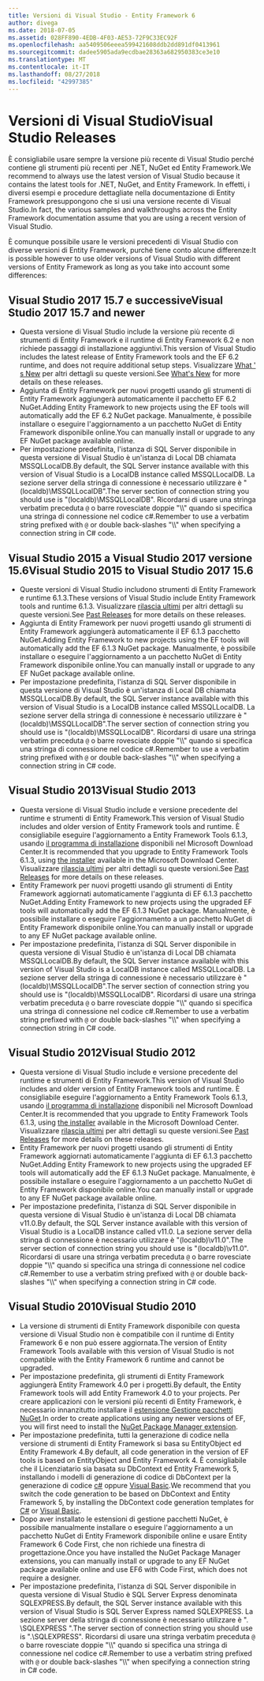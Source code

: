 ```yaml
---
title: Versioni di Visual Studio - Entity Framework 6
author: divega
ms.date: 2018-07-05
ms.assetid: 028FF890-4EDB-4F03-AE53-72F9C33EC92F
ms.openlocfilehash: aa5409506eeea599421608ddb2dd891df0413961
ms.sourcegitcommit: dadee5905ada9ecdbae28363a682950383ce3e10
ms.translationtype: MT
ms.contentlocale: it-IT
ms.lasthandoff: 08/27/2018
ms.locfileid: "42997385"
---
```

# <a name="visual-studio-releases"></a><span data-ttu-id="9d865-102">Versioni di Visual Studio</span><span class="sxs-lookup"><span data-stu-id="9d865-102">Visual Studio Releases</span></span>

<span data-ttu-id="9d865-103">È consigliabile usare sempre la versione più recente di Visual Studio perché contiene gli strumenti più recenti per .NET, NuGet ed Entity Framework.</span><span class="sxs-lookup"><span data-stu-id="9d865-103">We recommend to always use the latest version of Visual Studio because it contains the latest tools for .NET, NuGet, and Entity Framework.</span></span>
<span data-ttu-id="9d865-104">In effetti, i diversi esempi e procedure dettagliate nella documentazione di Entity Framework presuppongono che si usi una versione recente di Visual Studio.</span><span class="sxs-lookup"><span data-stu-id="9d865-104">In fact, the various samples and walkthroughs across the Entity Framework documentation assume that you are using a recent version of Visual Studio.</span></span>

<span data-ttu-id="9d865-105">È comunque possibile usare le versioni precedenti di Visual Studio con diverse versioni di Entity Framework, purché tiene conto alcune differenze:</span><span class="sxs-lookup"><span data-stu-id="9d865-105">It is possible however to use older versions of Visual Studio with different versions of Entity Framework as long as you take into account some differences:</span></span>

## <a name="visual-studio-2017-157-and-newer"></a><span data-ttu-id="9d865-106">Visual Studio 2017 15.7 e successive</span><span class="sxs-lookup"><span data-stu-id="9d865-106">Visual Studio 2017 15.7 and newer</span></span>

- <span data-ttu-id="9d865-107">Questa versione di Visual Studio include la versione più recente di strumenti di Entity Framework e il runtime di Entity Framework 6.2 e non richiede passaggi di installazione aggiuntivi.</span><span class="sxs-lookup"><span data-stu-id="9d865-107">This version of Visual Studio includes the latest release of Entity Framework tools and the EF 6.2 runtime, and does not require additional setup steps.</span></span>
<span data-ttu-id="9d865-108">Visualizzare [What ' s New](~/ef6/what-is-new/index.md) per altri dettagli su queste versioni.</span><span class="sxs-lookup"><span data-stu-id="9d865-108">See [What's New](~/ef6/what-is-new/index.md) for more details on these releases.</span></span>
- <span data-ttu-id="9d865-109">Aggiunta di Entity Framework per nuovi progetti usando gli strumenti di Entity Framework aggiungerà automaticamente il pacchetto EF 6.2 NuGet.</span><span class="sxs-lookup"><span data-stu-id="9d865-109">Adding Entity Framework to new projects using the EF tools will automatically add the EF 6.2 NuGet package.</span></span>
<span data-ttu-id="9d865-110">Manualmente, è possibile installare o eseguire l'aggiornamento a un pacchetto NuGet di Entity Framework disponibile online.</span><span class="sxs-lookup"><span data-stu-id="9d865-110">You can manually install or upgrade to any EF NuGet package available online.</span></span>
- <span data-ttu-id="9d865-111">Per impostazione predefinita, l'istanza di SQL Server disponibile in questa versione di Visual Studio è un'istanza di Local DB chiamata MSSQLLocalDB.</span><span class="sxs-lookup"><span data-stu-id="9d865-111">By default, the SQL Server instance available with this version of Visual Studio is a LocalDB instance called MSSQLLocalDB.</span></span>
<span data-ttu-id="9d865-112">La sezione server della stringa di connessione è necessario utilizzare è "(localdb)\\MSSQLLocalDB".</span><span class="sxs-lookup"><span data-stu-id="9d865-112">The server section of connection string you should use is "(localdb)\\MSSQLLocalDB".</span></span>
<span data-ttu-id="9d865-113">Ricordarsi di usare una stringa verbatim preceduta `@` o barre rovesciate doppie "\\\\" quando si specifica una stringa di connessione nel codice c#.</span><span class="sxs-lookup"><span data-stu-id="9d865-113">Remember to use a verbatim string prefixed with `@` or double back-slashes "\\\\" when specifying a connection string in C# code.</span></span>  


## <a name="visual-studio-2015-to-visual-studio-2017-156"></a><span data-ttu-id="9d865-114">Visual Studio 2015 a Visual Studio 2017 versione 15.6</span><span class="sxs-lookup"><span data-stu-id="9d865-114">Visual Studio 2015 to Visual Studio 2017 15.6</span></span>

- <span data-ttu-id="9d865-115">Queste versioni di Visual Studio includono strumenti di Entity Framework e runtime 6.1.3.</span><span class="sxs-lookup"><span data-stu-id="9d865-115">These versions of Visual Studio include Entity Framework tools and runtime 6.1.3.</span></span>
<span data-ttu-id="9d865-116">Visualizzare [rilascia ultimi](~/ef6/what-is-new/past-releases.md#ef-613) per altri dettagli su queste versioni.</span><span class="sxs-lookup"><span data-stu-id="9d865-116">See [Past Releases](~/ef6/what-is-new/past-releases.md#ef-613) for more details on these releases.</span></span>
- <span data-ttu-id="9d865-117">Aggiunta di Entity Framework per nuovi progetti usando gli strumenti di Entity Framework aggiungerà automaticamente il EF 6.1.3 pacchetto NuGet.</span><span class="sxs-lookup"><span data-stu-id="9d865-117">Adding Entity Framework to new projects using the EF tools will automatically add the EF 6.1.3 NuGet package.</span></span>
<span data-ttu-id="9d865-118">Manualmente, è possibile installare o eseguire l'aggiornamento a un pacchetto NuGet di Entity Framework disponibile online.</span><span class="sxs-lookup"><span data-stu-id="9d865-118">You can manually install or upgrade to any EF NuGet package available online.</span></span>
- <span data-ttu-id="9d865-119">Per impostazione predefinita, l'istanza di SQL Server disponibile in questa versione di Visual Studio è un'istanza di Local DB chiamata MSSQLLocalDB.</span><span class="sxs-lookup"><span data-stu-id="9d865-119">By default, the SQL Server instance available with this version of Visual Studio is a LocalDB instance called MSSQLLocalDB.</span></span>
<span data-ttu-id="9d865-120">La sezione server della stringa di connessione è necessario utilizzare è "(localdb)\\MSSQLLocalDB".</span><span class="sxs-lookup"><span data-stu-id="9d865-120">The server section of connection string you should use is "(localdb)\\MSSQLLocalDB".</span></span>
<span data-ttu-id="9d865-121">Ricordarsi di usare una stringa verbatim preceduta `@` o barre rovesciate doppie "\\\\" quando si specifica una stringa di connessione nel codice c#.</span><span class="sxs-lookup"><span data-stu-id="9d865-121">Remember to use a verbatim string prefixed with `@` or double back-slashes "\\\\" when specifying a connection string in C# code.</span></span>  


## <a name="visual-studio-2013"></a><span data-ttu-id="9d865-122">Visual Studio 2013</span><span class="sxs-lookup"><span data-stu-id="9d865-122">Visual Studio 2013</span></span>
- <span data-ttu-id="9d865-123">Questa versione di Visual Studio include e versione precedente del runtime e strumenti di Entity Framework.</span><span class="sxs-lookup"><span data-stu-id="9d865-123">This version of Visual Studio includes and older version of Entity Framework tools and runtime.</span></span>
<span data-ttu-id="9d865-124">È consigliabile eseguire l'aggiornamento a Entity Framework Tools 6.1.3, usando [il programma di installazione](https://www.microsoft.com/en-us/download/details.aspx?id=40762) disponibili nel Microsoft Download Center.</span><span class="sxs-lookup"><span data-stu-id="9d865-124">It is recommended that you upgrade to Entity Framework Tools 6.1.3, using [the installer](https://www.microsoft.com/en-us/download/details.aspx?id=40762) available in the Microsoft Download Center.</span></span>
<span data-ttu-id="9d865-125">Visualizzare [rilascia ultimi](~/ef6/what-is-new/past-releases.md#ef-613) per altri dettagli su queste versioni.</span><span class="sxs-lookup"><span data-stu-id="9d865-125">See [Past Releases](~/ef6/what-is-new/past-releases.md#ef-613) for more details on these releases.</span></span>
- <span data-ttu-id="9d865-126">Entity Framework per nuovi progetti usando gli strumenti di Entity Framework aggiornati automaticamente l'aggiunta di EF 6.1.3 pacchetto NuGet.</span><span class="sxs-lookup"><span data-stu-id="9d865-126">Adding Entity Framework to new projects using the upgraded EF tools will automatically add the EF 6.1.3 NuGet package.</span></span>
<span data-ttu-id="9d865-127">Manualmente, è possibile installare o eseguire l'aggiornamento a un pacchetto NuGet di Entity Framework disponibile online.</span><span class="sxs-lookup"><span data-stu-id="9d865-127">You can manually install or upgrade to any EF NuGet package available online.</span></span>
- <span data-ttu-id="9d865-128">Per impostazione predefinita, l'istanza di SQL Server disponibile in questa versione di Visual Studio è un'istanza di Local DB chiamata MSSQLLocalDB.</span><span class="sxs-lookup"><span data-stu-id="9d865-128">By default, the SQL Server instance available with this version of Visual Studio is a LocalDB instance called MSSQLLocalDB.</span></span>
<span data-ttu-id="9d865-129">La sezione server della stringa di connessione è necessario utilizzare è "(localdb)\\MSSQLLocalDB".</span><span class="sxs-lookup"><span data-stu-id="9d865-129">The server section of connection string you should use is "(localdb)\\MSSQLLocalDB".</span></span>
<span data-ttu-id="9d865-130">Ricordarsi di usare una stringa verbatim preceduta `@` o barre rovesciate doppie "\\\\" quando si specifica una stringa di connessione nel codice c#.</span><span class="sxs-lookup"><span data-stu-id="9d865-130">Remember to use a verbatim string prefixed with `@` or double back-slashes "\\\\" when specifying a connection string in C# code.</span></span>  

## <a name="visual-studio-2012"></a><span data-ttu-id="9d865-131">Visual Studio 2012</span><span class="sxs-lookup"><span data-stu-id="9d865-131">Visual Studio 2012</span></span>

- <span data-ttu-id="9d865-132">Questa versione di Visual Studio include e versione precedente del runtime e strumenti di Entity Framework.</span><span class="sxs-lookup"><span data-stu-id="9d865-132">This version of Visual Studio includes and older version of Entity Framework tools and runtime.</span></span>
<span data-ttu-id="9d865-133">È consigliabile eseguire l'aggiornamento a Entity Framework Tools 6.1.3, usando [il programma di installazione](https://www.microsoft.com/en-us/download/details.aspx?id=40762) disponibili nel Microsoft Download Center.</span><span class="sxs-lookup"><span data-stu-id="9d865-133">It is recommended that you upgrade to Entity Framework Tools 6.1.3, using [the installer](https://www.microsoft.com/en-us/download/details.aspx?id=40762) available in the Microsoft Download Center.</span></span>
<span data-ttu-id="9d865-134">Visualizzare [rilascia ultimi](~/ef6/what-is-new/past-releases.md#ef-613) per altri dettagli su queste versioni.</span><span class="sxs-lookup"><span data-stu-id="9d865-134">See [Past Releases](~/ef6/what-is-new/past-releases.md#ef-613) for more details on these releases.</span></span>
- <span data-ttu-id="9d865-135">Entity Framework per nuovi progetti usando gli strumenti di Entity Framework aggiornati automaticamente l'aggiunta di EF 6.1.3 pacchetto NuGet.</span><span class="sxs-lookup"><span data-stu-id="9d865-135">Adding Entity Framework to new projects using the upgraded EF tools will automatically add the EF 6.1.3 NuGet package.</span></span>
<span data-ttu-id="9d865-136">Manualmente, è possibile installare o eseguire l'aggiornamento a un pacchetto NuGet di Entity Framework disponibile online.</span><span class="sxs-lookup"><span data-stu-id="9d865-136">You can manually install or upgrade to any EF NuGet package available online.</span></span>
- <span data-ttu-id="9d865-137">Per impostazione predefinita, l'istanza di SQL Server disponibile in questa versione di Visual Studio è un'istanza di Local DB chiamata v11.0.</span><span class="sxs-lookup"><span data-stu-id="9d865-137">By default, the SQL Server instance available with this version of Visual Studio is a LocalDB instance called v11.0.</span></span>
<span data-ttu-id="9d865-138">La sezione server della stringa di connessione è necessario utilizzare è "(localdb)\\v11.0".</span><span class="sxs-lookup"><span data-stu-id="9d865-138">The server section of connection string you should use is "(localdb)\\v11.0".</span></span>
<span data-ttu-id="9d865-139">Ricordarsi di usare una stringa verbatim preceduta `@` o barre rovesciate doppie "\\\\" quando si specifica una stringa di connessione nel codice c#.</span><span class="sxs-lookup"><span data-stu-id="9d865-139">Remember to use a verbatim string prefixed with `@` or double back-slashes "\\\\" when specifying a connection string in C# code.</span></span>  

## <a name="visual-studio-2010"></a><span data-ttu-id="9d865-140">Visual Studio 2010</span><span class="sxs-lookup"><span data-stu-id="9d865-140">Visual Studio 2010</span></span>

- <span data-ttu-id="9d865-141">La versione di strumenti di Entity Framework disponibile con questa versione di Visual Studio non è compatibile con il runtime di Entity Framework 6 e non può essere aggiornata.</span><span class="sxs-lookup"><span data-stu-id="9d865-141">The version of Entity Framework Tools available with this version of Visual Studio is not compatible with the Entity Framework 6 runtime and cannot be upgraded.</span></span>
- <span data-ttu-id="9d865-142">Per impostazione predefinita, gli strumenti di Entity Framework aggiungerà Entity Framework 4.0 per i progetti.</span><span class="sxs-lookup"><span data-stu-id="9d865-142">By default, the Entity Framework tools will add Entity Framework 4.0 to your projects.</span></span>
<span data-ttu-id="9d865-143">Per creare applicazioni con le versioni più recenti di Entity Framework, è necessario innanzitutto installare il [estensione Gestione pacchetti NuGet](https://marketplace.visualstudio.com/items?itemName=NuGetTeam.NuGetPackageManager).</span><span class="sxs-lookup"><span data-stu-id="9d865-143">In order to create applications using any newer versions of EF, you will first need to install the [NuGet Package Manager extension](https://marketplace.visualstudio.com/items?itemName=NuGetTeam.NuGetPackageManager).</span></span>
- <span data-ttu-id="9d865-144">Per impostazione predefinita, tutti la generazione di codice nella versione di strumenti di Entity Framework si basa su EntityObject ed Entity Framework 4.</span><span class="sxs-lookup"><span data-stu-id="9d865-144">By default, all code generation in the version of EF tools is based on EntityObject and Entity Framework 4.</span></span>
<span data-ttu-id="9d865-145">È consigliabile che il Licenziatario sia basata su DbContext ed Entity Framework 5, installando i modelli di generazione di codice di DbContext per la generazione di codice [c#](https://marketplace.visualstudio.com/items?itemName=EntityFrameworkTeam.EF5xDbContextGeneratorforC) oppure [Visual Basic](https://marketplace.visualstudio.com/items?itemName=EntityFrameworkTeam.EF5xDbContextGeneratorforVBNET).</span><span class="sxs-lookup"><span data-stu-id="9d865-145">We recommend that you switch the code generation to be based on DbContext and Entity Framework 5, by installing the DbContext code generation templates for [C#](https://marketplace.visualstudio.com/items?itemName=EntityFrameworkTeam.EF5xDbContextGeneratorforC) or [Visual Basic](https://marketplace.visualstudio.com/items?itemName=EntityFrameworkTeam.EF5xDbContextGeneratorforVBNET).</span></span>
- <span data-ttu-id="9d865-146">Dopo aver installato le estensioni di gestione pacchetti NuGet, è possibile manualmente installare o eseguire l'aggiornamento a un pacchetto NuGet di Entity Framework disponibile online e usare Entity Framework 6 Code First, che non richiede una finestra di progettazione.</span><span class="sxs-lookup"><span data-stu-id="9d865-146">Once you have installed the NuGet Package Manager extensions, you can manually install or upgrade to any EF NuGet package available online and use EF6 with Code First, which does not require a designer.</span></span>
- <span data-ttu-id="9d865-147">Per impostazione predefinita, l'istanza di SQL Server disponibile in questa versione di Visual Studio è SQL Server Express denominata SQLEXPRESS.</span><span class="sxs-lookup"><span data-stu-id="9d865-147">By default, the SQL Server instance available with this version of Visual Studio is SQL Server Express named SQLEXPRESS.</span></span>
<span data-ttu-id="9d865-148">La sezione server della stringa di connessione è necessario utilizzare è ". \\SQLEXPRESS ".</span><span class="sxs-lookup"><span data-stu-id="9d865-148">The server section of connection string you should use is ".\\SQLEXPRESS".</span></span>
<span data-ttu-id="9d865-149">Ricordarsi di usare una stringa verbatim preceduta `@` o barre rovesciate doppie "\\\\" quando si specifica una stringa di connessione nel codice c#.</span><span class="sxs-lookup"><span data-stu-id="9d865-149">Remember to use a verbatim string prefixed with `@` or double back-slashes "\\\\" when specifying a connection string in C# code.</span></span>
